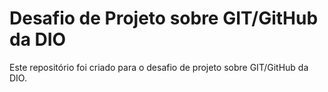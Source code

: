 # Desafio de Projeto sobre GIT/GitHub da DIO
Este repositório foi criado para o desafio de projeto sobre GIT/GitHub da DIO.
